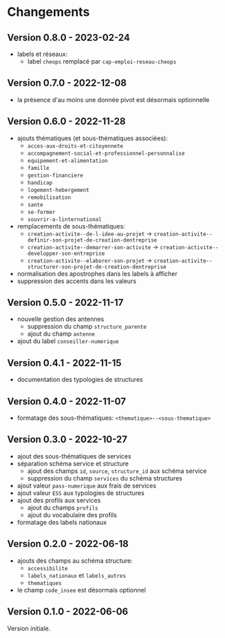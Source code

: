 # Changements

## Version 0.8.0 - 2023-02-24

* labels et réseaux:
  * label `cheops` remplacé par `cap-emploi-reseau-cheops`

## Version 0.7.0 - 2022-12-08

* la présence d'au moins une donnée pivot est désormais optionnelle

## Version 0.6.0 - 2022-11-28

* ajouts thématiques (et sous-thématiques associées):
  * `acces-aux-droits-et-citoyennete`
  * `accompagnement-social-et-professionnel-personnalise`
  * `equipement-et-alimentation`
  * `famille`
  * `gestion-financiere`
  * `handicap`
  * `logement-hebergement`
  * `remobilisation`
  * `sante`
  * `se-former`
  * `souvrir-a-linternational`
* remplacements de sous-thématiques:
  * `creation-activite--de-l-idee-au-projet` -> `creation-activite--definir-son-projet-de-creation-dentreprise`
  * `creation-activite--demarrer-son-activite` -> `creation-activite--developper-son-entreprise`
  * `creation-activite--elaborer-son-projet` -> `creation-activite--structurer-son-projet-de-creation-dentreprise`
* normalisation des apostrophes dans les labels à afficher
* suppression des accents dans les valeurs

## Version 0.5.0 - 2022-11-17

* nouvelle gestion des antennes
  * suppression du champ `structure_parente`
  * ajout du champ `antenne`
* ajout du label `conseiller-numerique`

## Version 0.4.1 - 2022-11-15

* documentation des typologies de structures

## Version 0.4.0 - 2022-11-07

* formatage des sous-thématiques: `<thematique>--<sous-thematique>`

## Version 0.3.0 - 2022-10-27

* ajout des sous-thématiques de services
* séparation schéma service et structure
  * ajout des champs `id`, `source`, `structure_id` aux schéma service
  * suppression du champ `services` du schéma structures
* ajout valeur `pass-numerique` aux frais de services
* ajout valeur `ESS` aux typologies de structures
* ajout des profils aux services
  * ajout du champs `profils`
  * ajout du vocabulaire des profils
* formatage des labels nationaux

## Version 0.2.0 - 2022-06-18

* ajouts des champs au schéma structure:
  * `accessibilite`
  * `labels_nationaux` et `labels_autres`
  * `thematiques`
* le champ `code_insee` est désormais optionnel

## Version 0.1.0 - 2022-06-06

Version initiale.